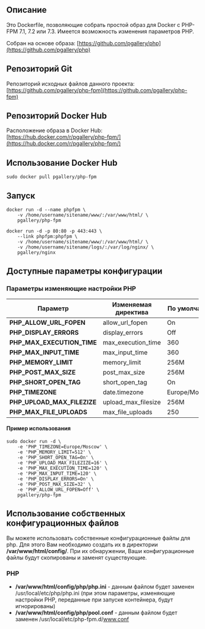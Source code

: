 ## Описание

Это Dockerfile, позволяющие собрать простой образ для Docker с PHP-FPM 7.1, 7.2 или 7.3. Имеется возможность изменения параметров PHP.

Собран на основе образа: [https://github.com/pgallery/php](https://github.com/pgallery/php)

## Репозиторий Git

Репозиторий исходных файлов данного проекта: [https://github.com/pgallery/php-fpm](https://github.com/pgallery/php-fpm)

## Репозиторий Docker Hub

Расположение образа в Docker Hub: [https://hub.docker.com/r/pgallery/php-fpm/](https://hub.docker.com/r/pgallery/php-fpm/)

## Использование Docker Hub

```
sudo docker pull pgallery/php-fpm
```

## Запуск

```
docker run -d --name phpfpm \
    -v /home/username/sitename/www/:/var/www/html/ \
    pgallery/php-fpm

docker run -d -p 80:80 -p 443:443 \
    --link phpfpm:phpfpm \
    -v /home/username/sitename/www/:/var/www/html/ \
    -v /home/username/sitename/logs/:/var/log/nginx/ \
    pgallery/nginx
```

## Доступные параметры конфигурации

### Параметры изменяющие настройки PHP

| Параметр | Изменяемая директива | По умолчанию |
|----------|----------------------|--------------|
|**PHP_ALLOW_URL_FOPEN**| allow_url_fopen | On |
|**PHP_DISPLAY_ERRORS**| display_errors | Off |
|**PHP_MAX_EXECUTION_TIME**| max_execution_time | 360 |
|**PHP_MAX_INPUT_TIME**| max_input_time | 360 |
|**PHP_MEMORY_LIMIT**| memory_limit | 256M |
|**PHP_POST_MAX_SIZE**| post_max_size | 256M |
|**PHP_SHORT_OPEN_TAG**| short_open_tag | On |
|**PHP_TIMEZONE**| date.timezone | Europe/Moscow |
|**PHP_UPLOAD_MAX_FILEZIZE**| upload_max_filesize | 256M |
|**PHP_MAX_FILE_UPLOADS**| max_file_uploads | 250 |


#### Пример использования

```
sudo docker run -d \
    -e 'PHP_TIMEZONE=Europe/Moscow' \
    -e 'PHP_MEMORY_LIMIT=512' \
    -e 'PHP_SHORT_OPEN_TAG=On' \
    -e 'PHP_UPLOAD_MAX_FILEZIZE=16' \
    -e 'PHP_MAX_EXECUTION_TIME=120' \
    -e 'PHP_MAX_INPUT_TIME=120' \
    -e 'PHP_DISPLAY_ERRORS=On' \
    -e 'PHP_POST_MAX_SIZE=32' \
    -e 'PHP_ALLOW_URL_FOPEN=Off' \
    pgallery/php-fpm
```

## Использование собственных конфигурационных файлов

Вы можете использовать собственные конфигурационные файлы для php. Для этого Вам необходимо создать их в директории **/var/www/html/config/**. При их обнаружении, Ваши конфигурационные файлы будут скопированы и заменят существующие.

### PHP

 - **/var/www/html/config/php/php.ini** - данным файлом будет заменен /usr/local/etc/php/php.ini (при этом параметры, изменяющие настройки PHP, переданные при запуске контейнера, будут игнорированы)
 - **/var/www/html/config/php/pool.conf** - данным файлом будет заменен /usr/local/etc/php-fpm.d/www.conf

